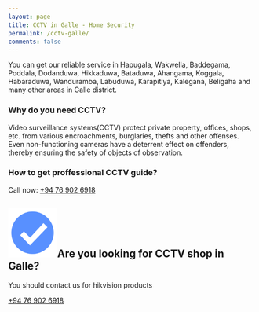```yaml
---
layout: page
title: CCTV in Galle - Home Security
permalink: /cctv-galle/
comments: false
---
```


You can get our reliable service in Hapugala, Wakwella, Baddegama, Poddala, Dodanduwa, Hikkaduwa, Bataduwa, Ahangama, Koggala, Habaraduwa, Wanduramba, Labuduwa, Karapitiya, Kalegana, Beligaha and many other areas in Galle district.

### Why do you need CCTV?
Video surveillance systems(CCTV) protect private property, offices, shops, etc. from various encroachments, burglaries, thefts and other offenses. Even non-functioning cameras have a deterrent effect on offenders, thereby ensuring the safety of objects of observation.

### How to get proffessional CCTV guide?
Call now: <a href="tel:=+94769026918">+94 76 902 6918</a>

<section class="py-5 text-center container">
    <div class="row py-lg-5">
      <div class="col-lg-6 col-md-8 mx-auto">
        <h1 class="fw-light"><img width="100" src="./assets/images/Blue_Badge.png" class="rounded float-start" alt="blue badge verified">Are you looking for CCTV shop in Galle?</h1>
        <p class="lead text-muted">You should contact us for hikvision products</p>
        <p>
          <a href="tel:=+94769026918" class="btn btn-primary my-2">+94 76 902 6918</a>
        </p>
      </div>
    </div>
</section>